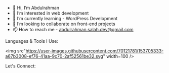 - 👋 Hi, I’m Abdulrahman
- 👀 I’m interested in web development
- 🌱 I’m currently learning - WordPress Development
- 💞️ I’m looking to collaborate on front-end projects
- 📫 How to reach me - abdulrahman.salah.dev@gmail.com


Languages & Tools I Use:

<img src"https://user-images.githubusercontent.com/70121781/153705333-a67b3008-ef76-41aa-9c70-2af52561be32.svg" width=100 />



Let's Connect:

<!---
Abdulrahman14Salah/Abdulrahman14Salah is a ✨ special ✨ repository because its `README.md` (this file) appears on your GitHub profile.
You can click the Preview link to take a look at your changes.
--->
